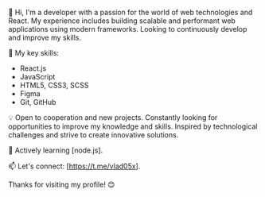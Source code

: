 👋 Hi, I'm a developer with a passion for the world of web technologies and React. My experience includes building scalable and performant web applications using modern frameworks. Looking to continuously develop and improve my skills.

🚀 My key skills:
- React.js
- JavaScript
- HTML5, CSS3, SCSS
- Figma
- Git, GitHub

💡 Open to cooperation and new projects. Constantly looking for opportunities to improve my knowledge and skills. Inspired by technological challenges and strive to create innovative solutions.

🌱 Actively learning [node.js].

📫 Let's connect: [https://t.me/vlad05x].

Thanks for visiting my profile! 😊
